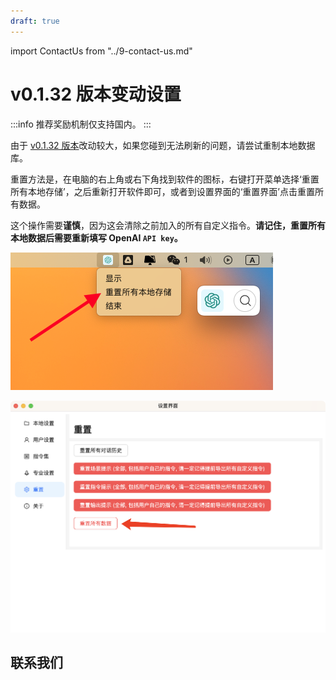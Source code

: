 ```yaml
---
draft: true
---
```


import ContactUs from "../9-contact-us.md"

# v0.1.32 版本变动设置

:::info
推荐奖励机制仅支持国内。
:::

由于 [v0.1.32 版本](../8-product-release/index.md#2023-10-29-v0132-全新奖励机制与性能优化)改动较大，如果您碰到无法刷新的问题，请尝试重制本地数据库。

重置方法是，在电脑的右上角或右下角找到软件的图标，右键打开菜单选择‘重置所有本地存储’，之后重新打开软件即可，或者到设置界面的‘重置界面’点击重置所有数据。

这个操作需要**谨慎**，因为这会清除之前加入的所有自定义指令。**请记住，重置所有本地数据后需要重新填写 OpenAI `API key`。**

![](../2-proudct/img/6-faq/2023-08-07-img-4-settings-reset-all-aiflow-commands.png)

![](../2-proudct/img/6-faq/2023-08-07-img-5-settings-reset-all-aiflow-commands-2.png)

## 联系我们

<ContactUs/>
